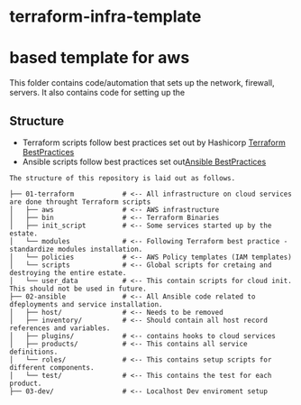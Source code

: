 # terraform-infra-template
based template for aws
=======

This folder contains code/automation that sets up the network, firewall, servers. It also contains code for setting up the

Structure
-------

* Terraform scripts follow best practices set out by Hashicorp [Terraform BestPractices](https://github.com/hashicorp/best-practices/tree/master/setup)
* Ansible scripts follow best practices set out[Ansible BestPractices](http://docs.ansible.com/playbooks_best_practices.html)
````
The structure of this repository is laid out as follows.

├── 01-terraform            # <-- All infrastructure on cloud services are done throught Terraform scripts
│   ├── aws                 # <-- AWS infrastructure
│   ├── bin                 # <-- Terraform Binaries
│   ├── init_script         # <-- Some services started up by the estate.
│   └── modules             # <-- Following Terraform best practice - standardize modules installation.
│   └── policies            # <-- AWS Policy templates (IAM templates)
│   └── scripts             # <-- Global scripts for cretaing and destroying the entire estate.
│   └── user_data           # <-- This contain scripts for cloud init. This should not be used in future.
├── 02-ansible              # <-- All Ansible code related to dfeployments and service installation.
│   ├── host/               # <-- Needs to be removed
│   ├── inventory/          # <-- Should contain all host record references and variables.
│   ├── plugins/            # <-- contains hooks to cloud services
│   ├── products/           # <-- This contains all service definitions.
│   └── roles/              # <-- This contains setup scripts for different components.
│   └── test/               # <-- This contains the test for each product.
├── 03-dev/                 # <-- Localhost Dev enviroment setup


````

